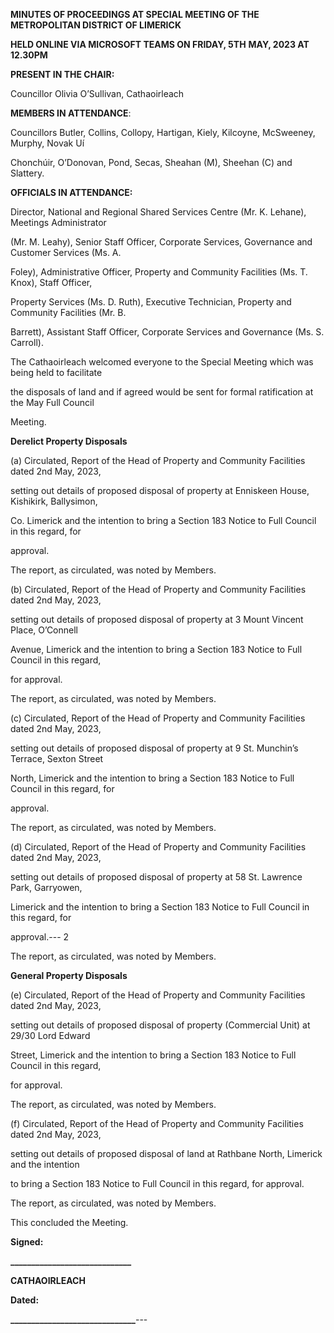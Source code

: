 **MINUTES OF PROCEEDINGS AT SPECIAL MEETING OF THE METROPOLITAN DISTRICT OF LIMERICK**

**HELD ONLINE VIA MICROSOFT TEAMS ON FRIDAY, 5TH** **MAY, 2023 AT 12.30PM**

**PRESENT IN THE CHAIR:**

Councillor Olivia O’Sullivan, Cathaoirleach

**MEMBERS IN ATTENDANCE**:

Councillors Butler, Collins, Collopy, Hartigan, Kiely, Kilcoyne, McSweeney, Murphy, Novak Uí

Chonchúir, O’Donovan, Pond, Secas, Sheahan (M), Sheehan (C) and Slattery.

**OFFICIALS IN ATTENDANCE:**

Director, National and Regional Shared Services Centre (Mr. K. Lehane), Meetings Administrator

(Mr. M. Leahy), Senior Staff Officer, Corporate Services, Governance and Customer Services (Ms. A.

Foley), Administrative Officer, Property and Community Facilities (Ms. T. Knox), Staff Officer,

Property Services (Ms. D. Ruth), Executive Technician, Property and Community Facilities (Mr. B.

Barrett), Assistant Staff Officer, Corporate Services and Governance (Ms. S. Carroll).

The Cathaoirleach welcomed everyone to the Special Meeting which was being held to facilitate

the disposals of land and if agreed would be sent for formal ratification at the May Full Council

Meeting.

**Derelict Property Disposals**

(a) Circulated, Report of the Head of Property and Community Facilities dated 2nd May, 2023,

setting out details of proposed disposal of property at Enniskeen House, Kishikirk, Ballysimon,

Co. Limerick and the intention to bring a Section 183 Notice to Full Council in this regard, for

approval.

The report, as circulated, was noted by Members.

(b) Circulated, Report of the Head of Property and Community Facilities dated 2nd May, 2023,

setting out details of proposed disposal of property at 3 Mount Vincent Place, O’Connell

Avenue, Limerick and the intention to bring a Section 183 Notice to Full Council in this regard,

for approval.

The report, as circulated, was noted by Members.

(c) Circulated, Report of the Head of Property and Community Facilities dated 2nd May, 2023,

setting out details of proposed disposal of property at 9 St. Munchin’s Terrace, Sexton Street

North, Limerick and the intention to bring a Section 183 Notice to Full Council in this regard, for

approval.

The report, as circulated, was noted by Members.

(d) Circulated, Report of the Head of Property and Community Facilities dated 2nd May, 2023,

setting out details of proposed disposal of property at 58 St. Lawrence Park, Garryowen,

Limerick and the intention to bring a Section 183 Notice to Full Council in this regard, for

approval.---
2

The report, as circulated, was noted by Members.

**General Property Disposals**

(e) Circulated, Report of the Head of Property and Community Facilities dated 2nd May, 2023,

setting out details of proposed disposal of property (Commercial Unit) at 29/30 Lord Edward

Street, Limerick and the intention to bring a Section 183 Notice to Full Council in this regard,

for approval.

The report, as circulated, was noted by Members.

(f) Circulated, Report of the Head of Property and Community Facilities dated 2nd May, 2023,

setting out details of proposed disposal of land at Rathbane North, Limerick and the intention

to bring a Section 183 Notice to Full Council in this regard, for approval.

The report, as circulated, was noted by Members.

This concluded the Meeting.

**Signed:**

**\_\_\_\_\_\_\_\_\_\_\_\_\_\_\_\_\_\_\_\_\_\_\_\_\_\_\_\_\_**

**CATHAOIRLEACH**

**Dated:**

**\_\_\_\_\_\_\_\_\_\_\_\_\_\_\_\_\_\_\_\_\_\_\_\_\_\_\_\_\_\_**---
